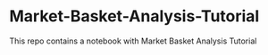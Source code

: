 # Market-Basket-Analysis-Tutorial
This repo contains a notebook with Market Basket Analysis Tutorial
